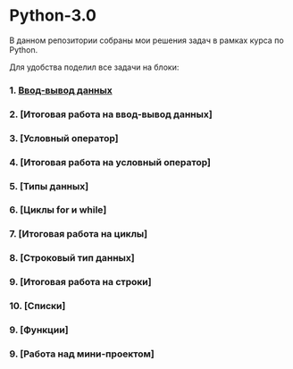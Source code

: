 # Python-3.0

В данном репозитории собраны мои решения задач в рамках курса по Python.


Для удобства поделил все задачи на блоки: 
### 1. [Ввод-вывод данных](https://github.com/YakushevDanila/Python-3.0/tree/main/print%2C%20input)
### 2. [Итоговая работа на ввод-вывод данных]
### 3. [Условный оператор]
### 4. [Итоговая работа на условный оператор]
### 5. [Типы данных]
### 6. [Циклы for и while]
### 7. [Итоговая работа на циклы]
### 8. [Строковый тип данных]
### 9. [Итоговая работа на строки]
### 10. [Списки]
### 9. [Функции]
### 9. [Работа над мини-проектом]
